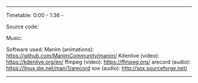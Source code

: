 <what the video is about>

------------------

Timetable:
0:00 - <something>
1:36 - <something else>

Source code:
<link to blob in this repository>

Music:
<credit the music used>

Software used:
Manim (animations): https://github.com/ManimCommunity/manim/
Kdenlive (video): https://kdenlive.org/en/
ffmpeg (video): https://ffmpeg.org/
arecord (audio): https://linux.die.net/man/1/arecord
sox (audio): http://sox.sourceforge.net/


------------------

<things I used to make this video>
